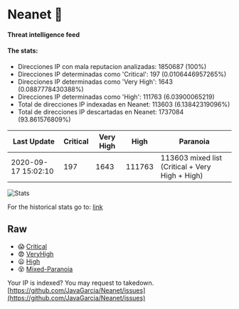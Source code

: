 # Neanet :hocho:
#### Threat intelligence feed
#### The stats:

- Direcciones IP con mala reputacion analizadas: 1850687 (100%)
- Direcciones IP determinadas como 'Critical':  197 (0.0106446957265%)
- Direcciones IP determinadas como 'Very High':  1643 (0.0887778430388%)
- Direcciones IP determinadas como 'High':  111763 (6.03900065219)
- Total de direcciones IP indexadas en Neanet:  113603 (6.13842319096%)
- Total de direcciones IP descartadas en Neanet:  1737084 (93.861576809%)

| Last Update | Critical | Very High | High | Paranoia |
| --- | --- | --- | --- | --- |
| 2020-09-17 15:02:10 | 197 | 1643 | 111763 | 113603 mixed list (Critical + Very High + High)|

![Stats](https://docs.google.com/spreadsheets/d/e/2PACX-1vSnaNMIXVabIpDJjufMlzH7poXnshF3mgd8Is1g9ytUEzVsP5my4Trn8f-xkoLLQ38xpL3HtmUexLo6/pubchart?oid=501124687&format=image)

For the historical stats go to: [link](/stats.csv)
## Raw
- :scream: [Critical](https://raw.githubusercontent.com/JavaGarcia/Neanet/master/blacklists/neanet_critical.txt)
- :fearful: [VeryHigh](https://raw.githubusercontent.com/JavaGarcia/Neanet/master/blacklists/neanet_veryHigh.txtt)
- :frowning: [High](https://raw.githubusercontent.com/JavaGarcia/Neanet/master/blacklists/neanet_high.txt)
- :dizzy_face: [Mixed-Paranoia](https://raw.githubusercontent.com/JavaGarcia/Neanet/master/blacklists/neanet_all.txt)


Your IP is indexed? You may request to takedown. [https://github.com/JavaGarcia/Neanet/issues](https://github.com/JavaGarcia/Neanet/issues)






















































































































































































































































































































































































































































































































































































































































































































































































































































































